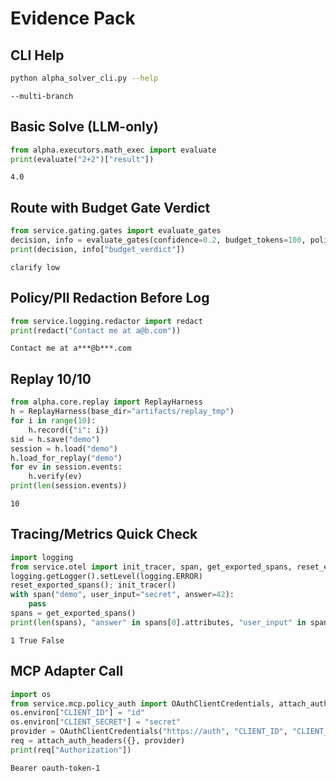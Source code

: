 # Evidence Pack

## CLI Help

```bash
python alpha_solver_cli.py --help
```

```text
--multi-branch
```

## Basic Solve (LLM-only)

```python
from alpha.executors.math_exec import evaluate
print(evaluate("2+2")["result"])
```

```text
4.0
```

## Route with Budget Gate Verdict

```python
from service.gating.gates import evaluate_gates
decision, info = evaluate_gates(confidence=0.2, budget_tokens=100, policy_flags={})
print(decision, info["budget_verdict"])
```

```text
clarify low
```

## Policy/PII Redaction Before Log

```python
from service.logging.redactor import redact
print(redact("Contact me at a@b.com"))
```

```text
Contact me at a***@b***.com
```

## Replay 10/10

```python
from alpha.core.replay import ReplayHarness
h = ReplayHarness(base_dir="artifacts/replay_tmp")
for i in range(10):
    h.record({"i": i})
sid = h.save("demo")
session = h.load("demo")
h.load_for_replay("demo")
for ev in session.events:
    h.verify(ev)
print(len(session.events))
```

```text
10
```

## Tracing/Metrics Quick Check

```python
import logging
from service.otel import init_tracer, span, get_exported_spans, reset_exported_spans
logging.getLogger().setLevel(logging.ERROR)
reset_exported_spans(); init_tracer()
with span("demo", user_input="secret", answer=42):
    pass
spans = get_exported_spans()
print(len(spans), "answer" in spans[0].attributes, "user_input" in spans[0].attributes)
```

```text
1 True False
```

## MCP Adapter Call

```python
import os
from service.mcp.policy_auth import OAuthClientCredentials, attach_auth_headers
os.environ["CLIENT_ID"] = "id"
os.environ["CLIENT_SECRET"] = "secret"
provider = OAuthClientCredentials("https://auth", "CLIENT_ID", "CLIENT_SECRET")
req = attach_auth_headers({}, provider)
print(req["Authorization"])
```

```text
Bearer oauth-token-1
```
